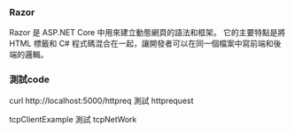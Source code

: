 ### Razor

Razor 是 ASP.NET Core 中用來建立動態網頁的語法和框架。
它的主要特點是將 HTML 標籤和 C# 程式碼混合在一起，讓開發者可以在同一個檔案中寫前端和後端的邏輯。

### 測試code

curl http://localhost:5000/httpreq  測試 httprequest

tcpClientExample 測試 tcpNetWork